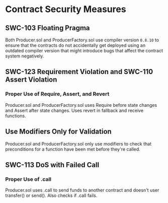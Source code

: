 # Contract Security Measures

## SWC-103 Floating Pragma
Both Producer.sol and ProducerFactory.sol use compiler version `0.8.10` to ensure that the contracts do not accidentally get deployed using an outdated compiler version that might introduce bugs that affect the contract system negatively.

## SWC-123 Requirement Violation and SWC-110 Assert Violation
### Proper Use of Require, Assert, and Revert
Producer.sol and ProducerFactory.sol uses Require before state changes and Assert after state changes. Uses revert in fallback and receive functions. 

## Use Modifiers Only for Validation
Producer.sol and ProducerFactory.sol only use modifiers to check that preconditions for a function have been met before they're called.

## SWC-113 DoS with Failed Call
### Proper Use of .call
Producer.sol uses .call to send funds to another contract and doesn't user transfer() or send(). Also checks if .call fails.
